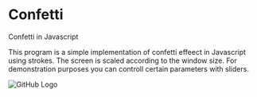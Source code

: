 # Confetti 
Confetti in Javascript 

This program is a simple implementation of confetti effeect in Javascript using strokes. 
The screen is scaled according to the window size. 
For demonstration purposes you can controll certain parameters with sliders.

![GitHub Logo](https://repository-images.githubusercontent.com/226435476/41741800-2102-11ea-9076-1f11d2194880)
